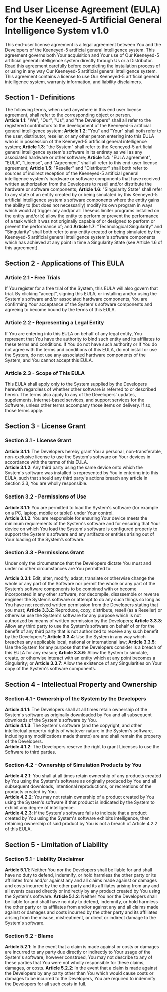 # End User License Agreement (EULA) for the Keeneyed-5 Artificial General Intelligence System v1.0

This end-user license agreement is a legal agreement between You and the Developers of the Keeneyed-5 artificial general intelligence system. This agreement governs both Your acquisition and Your use of Our Keeneyed-5 artificial general intelligence system directly through Us or a Distributor. Read this agreement carefully before completing the installation process of or using in any way Our Keeneyed-5 artificial general intelligence system. This agreement contains a license to use Our Keeneyed-5 artificial general intelligence system, warranty information, and liability disclaimers.

## Section 1 - Definitions

The following terms, when used anywhere in this end user license agreement, shall refer to the corresponding object or person.  
**Article 1.1**: "We", "Our", "Us", and "the Developers" shall all refer to the registered contributors to the development of the Keeneyed-5 artificial general intelligence system;
**Article 1.2**: "You" and "Your" shall both refer to the user, distributor, reseller, or any other person entering into this EULA who is in possession of the Keeneyed-5 artificial general intelligence system;
**Article 1.3**: "the System" shall refer to the Keeneyed-5 artificial general intelligence system's software in its entirety as well as any associated hardware or other software;
**Article 1.4**: "EULA agreement", "EULA", "License", and "Agreement" shall all refer to this end-user license agreement;
**Article 1.5**: "Reseller" and "Distributor" shall both refer to sources of indirect reception of the Keeneyed-5 artificial general intelligence system's hardware or software components that have received written authorization from the Developers to resell and/or distribute the hardware or software components;
**Article 1.6**: "Singularity State" shall refer to any state of an entity created by or being simulated by this Keeneyed-5 artificial intelligence system's software components where the entity gains the ability to (but does not necessarily) modify its own program in ways which would a) trigger any and/or all Theseus limiter programs installed on the entity and/or b) allow the entity to perform or prevent the performance of a task which it was not originally capable of or designed to perform or prevent the performance of; and
**Article 1.7**: "Technological Singularity" and "Singularity" shall both refer to any entity created or being simulated by the Keeneyed-5 artificial general intelligence system's software components which has achieved at any point in time a Singularity State (see Article 1.6 of this agreement).

## Section 2 - Applications of This EULA

### Article 2.1 - Free Trials
If You register for a free trial of the System, this EULA will also govern that trial. By clicking "accept", signing this EULA, or installing and/or using the System's software and/or associated hardware components, You are confirming Your acceptance of the System's software components and agreeing to become bound by the terms of this EULA.

### Article 2.2 - Representing a Legal Entity
If You are entering into this EULA on behalf of any legal entity, You represent that You have the authority to bind such entity and its affiliates to these terms and conditions. If You do not have such authority or If You do not agree with the terms and conditions of this EULA, do not install or use the System, do not use any associated hardware components of the System, and You cannot accept this EULA.

### Article 2.3 - Scope of This EULA
This EULA shall apply only to the System supplied by the Developers herewith regardless of whether other software is referred to or described herein. The terms also apply to any of the Developers' updates, supplements, Internet-based services, and support services for the Software, unless other terms accompany those items on delivery. If so, those terms apply.

## Section 3 - License Grant

### Section 3.1 - License Grant
**Article 3.1.1**: The Developers hereby grant You a personal, non-transferable, non-exclusive license to use the System's software on Your devices in accordance with the terms of this EULA.  
**Article 3.1.2**: Any third party using the same device onto which the System's software was installed is represented by You in entering into this EULA, such that should any third party's actions breach any article in Section 3.3, You are wholly responsible.

### Section 3.2 - Permissions of Use
**Article 3.1.1**: You are permitted to load the System's software (for example on a PC, laptop, mobile or tablet) under Your control.  
**Article 3.1.2**: You are responsible for ensuring Your device meets the minimum requirements of the System's software and for ensuring that Your device on which You load the System's software is configured properly to support the System's software and any artifacts or entities arising out of Your loading of the System’s software.

### Section 3.3 - Permissions Grant
Under only the circumstance that the Developers dictate You must and under no other circumstances are You permitted to:

**Article 3.3.1**: Edit, alter, modify, adapt, translate or otherwise change the whole or any part of the Software nor permit the whole or any part of the System’s software components to be combined with or become incorporated in any other software, nor decompile, disassemble or reverse engineer the System’s software or attempt to do any such things so long as You have not received written permission from the Developers stating that you must;
**Article 3.3.2**: Reproduce, copy, distribute, resell (as a Reseller) or otherwise use the System’s software for any purpose which is not authorized by means of written permission by the Developers;
**Article 3.3.3**: Allow any third party to use the System’s software on behalf of or for the benefit of any third party that is not authorized to receive any such benefit by the Developers*;
**Article 3.3.4**: Use the System in any way which breaches any applicable local, national or international law;
**Article 3.3.5**: Use the System for any purpose that the Developers consider is a breach of this EULA for any reason;
**Article 3.3.6**: Allow the System to simulate, create, or otherwise interact with an entity which at any point becomes a Singularity; or
**Article 3.3.7**: Allow the existence of any Singularities on Your copy of the System's software components.

## Section 4 - Intellectual Property and Ownership

### Section 4.1 - Ownership of the System by the Developers
**Article 4.1.1**: The Developers shall at all times retain ownership of the System's software as originally downloaded by You and all subsequent downloads of the System's software by You.  
**Article 4.1.3**: The System's software (and the copyright, and other intellectual property rights of whatever nature in the System's software, including any modifications made thereto) are and shall remain the property of the Developers.  
**Article 4.1.2**: The Developers reserve the right to grant Licenses to use the Software to third parties.  

### Section 4.2 - Ownership of Simulation Products by You
**Article 4.2.1**: You shall at all times retain ownership of any products created by You using the System's software as originally produced by You and all subsequent downloads, intentional reproductions, or recreations of the products created by You.  
**Article 4.2.2**: You may not retain ownership of a product created by You using the System's software if that product is indicated by the System to exhibit any degree of intelligence.  
**Article 4.2.3**: If the System's software fails to indicate that a product created by You using the System's software exhibits intelligence, then retaining ownership of said product by You is not a breach of Article 4.2.2 of this EULA.

## Section 5 - Limitation of Liability

### Section 5.1 - Liability Disclaimer
**Article 5.1.1**: Neither You nor the Developers shall be liable for and shall have no duty to defend, indemnify, or hold harmless the other party or its affiliates from and/or against any and all claims made against or damages and costs incurred by the other party and its affiliates arising from any and all events caused directly or indirectly by any product created by You using the System's software.
**Article 5.1.2**: Neither You nor the Developers shall be liable for and shall have no duty to defend, indemnify, or hold harmless the other party or its affiliates from and/or against any and all claims made against or damages and costs incurred by the other party and its affiliates arising from the misuse, mistreatment, or direct or indirect damage to the System's software.

### Section 5.2 - Blame
**Article 5.2.1**: In the event that a claim is made against or costs or damages are incurred to any party due directly or indirectly to Your usage of the System's software, however construed, You may not describe to any of these parties that You were not wholly responsible for these claims, damages, or costs.
**Article 5.2.2**: In the event that a claim is made against the Developers by any party other than You which would cause costs or damages to be incurred to the Developers, You are required to indemnify the Developers for all such costs in full.
